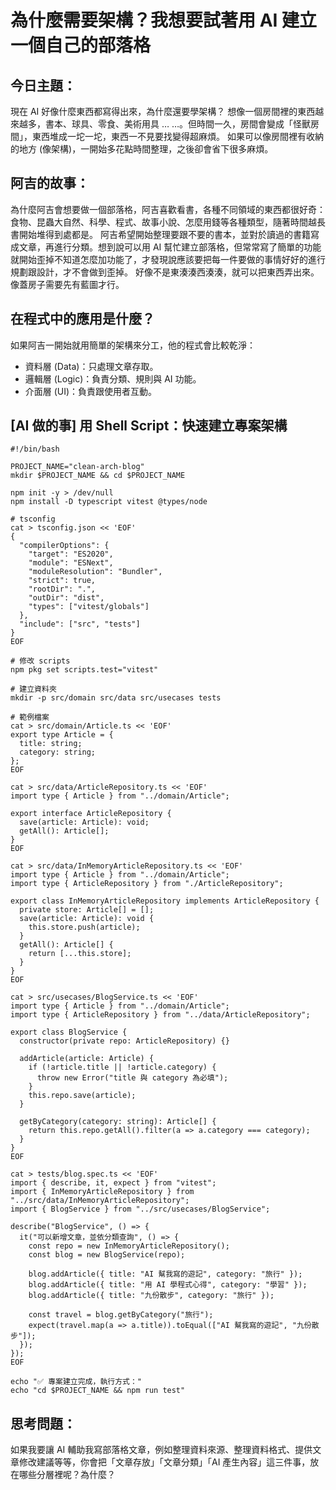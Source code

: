 # 為什麼需要架構？我想要試著用 AI 建立一個自己的部落格

## 今日主題：
現在 AI 好像什麼東西都寫得出來，為什麼還要學架構？
想像一個房間裡的東西越來越多，書本、球具、零食、美術用具 … …。但時間一久，房間會變成「怪獸房間」，東西堆成一坨一坨，東西一不見要找變得超麻煩。
如果可以像房間裡有收納的地方 (像架構)，一開始多花點時間整理，之後卻會省下很多麻煩。

## 阿吉的故事：
為什麼阿吉會想要做一個部落格，阿吉喜歡看書，各種不同領域的東西都很好奇：食物、昆蟲大自然、科學、程式、故事小說、怎麼用錢等各種類型，隨著時間越長書開始堆得到處都是。
阿吉希望開始整理要跟不要的書本，並對於讀過的書籍寫成文章，再進行分類。想到說可以用 AI 幫忙建立部落格，但常常寫了簡單的功能就開始歪掉不知道怎麼加功能了，才發現說應該要把每一件要做的事情好好的進行規劃跟設計，才不會做到歪掉。
好像不是東湊湊西湊湊，就可以把東西弄出來。像蓋房子需要先有藍圖才行。

## 在程式中的應用是什麼？
如果阿吉一開始就用簡單的架構來分工，他的程式會比較乾淨：
- 資料層 (Data)：只處理文章存取。
- 邏輯層 (Logic)：負責分類、規則與 AI 功能。
- 介面層 (UI)：負責跟使用者互動。

## [AI 做的事] 用 Shell Script：快速建立專案架構

```
#!/bin/bash

PROJECT_NAME="clean-arch-blog"
mkdir $PROJECT_NAME && cd $PROJECT_NAME

npm init -y > /dev/null
npm install -D typescript vitest @types/node

# tsconfig
cat > tsconfig.json << 'EOF'
{
  "compilerOptions": {
    "target": "ES2020",
    "module": "ESNext",
    "moduleResolution": "Bundler",
    "strict": true,
    "rootDir": ".",
    "outDir": "dist",
    "types": ["vitest/globals"]
  },
  "include": ["src", "tests"]
}
EOF

# 修改 scripts
npm pkg set scripts.test="vitest"

# 建立資料夾
mkdir -p src/domain src/data src/usecases tests

# 範例檔案
cat > src/domain/Article.ts << 'EOF'
export type Article = {
  title: string;
  category: string;
};
EOF

cat > src/data/ArticleRepository.ts << 'EOF'
import type { Article } from "../domain/Article";

export interface ArticleRepository {
  save(article: Article): void;
  getAll(): Article[];
}
EOF

cat > src/data/InMemoryArticleRepository.ts << 'EOF'
import type { Article } from "../domain/Article";
import type { ArticleRepository } from "./ArticleRepository";

export class InMemoryArticleRepository implements ArticleRepository {
  private store: Article[] = [];
  save(article: Article): void {
    this.store.push(article);
  }
  getAll(): Article[] {
    return [...this.store];
  }
}
EOF

cat > src/usecases/BlogService.ts << 'EOF'
import type { Article } from "../domain/Article";
import type { ArticleRepository } from "../data/ArticleRepository";

export class BlogService {
  constructor(private repo: ArticleRepository) {}

  addArticle(article: Article) {
    if (!article.title || !article.category) {
      throw new Error("title 與 category 為必填");
    }
    this.repo.save(article);
  }

  getByCategory(category: string): Article[] {
    return this.repo.getAll().filter(a => a.category === category);
  }
}
EOF

cat > tests/blog.spec.ts << 'EOF'
import { describe, it, expect } from "vitest";
import { InMemoryArticleRepository } from "../src/data/InMemoryArticleRepository";
import { BlogService } from "../src/usecases/BlogService";

describe("BlogService", () => {
  it("可以新增文章，並依分類查詢", () => {
    const repo = new InMemoryArticleRepository();
    const blog = new BlogService(repo);

    blog.addArticle({ title: "AI 幫我寫的遊記", category: "旅行" });
    blog.addArticle({ title: "用 AI 學程式心得", category: "學習" });
    blog.addArticle({ title: "九份散步", category: "旅行" });

    const travel = blog.getByCategory("旅行");
    expect(travel.map(a => a.title)).toEqual(["AI 幫我寫的遊記", "九份散步"]);
  });
});
EOF

echo "✅ 專案建立完成，執行方式："
echo "cd $PROJECT_NAME && npm run test"
```

## 思考問題：
如果我要讓 AI 輔助我寫部落格文章，例如整理資料來源、整理資料格式、提供文章修改建議等等，你會把「文章存放」「文章分類」「AI 產生內容」這三件事，放在哪些分層裡呢？為什麼？